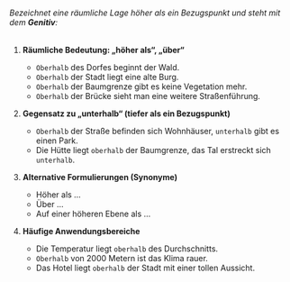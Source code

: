 ###### Bezeichnet eine räumliche Lage höher als ein Bezugspunkt und steht mit dem **Genitiv**:

1) **Räumliche Bedeutung: „höher als“, „über“**  
   - `Oberhalb` des Dorfes beginnt der Wald.  
   - `Oberhalb` der Stadt liegt eine alte Burg.  
   - `Oberhalb` der Baumgrenze gibt es keine Vegetation mehr.  
   - `Oberhalb` der Brücke sieht man eine weitere Straßenführung.  

2) **Gegensatz zu „unterhalb“ (tiefer als ein Bezugspunkt)**  
   - `Oberhalb` der Straße befinden sich Wohnhäuser, `unterhalb` gibt es einen Park.  
   - Die Hütte liegt `oberhalb` der Baumgrenze, das Tal erstreckt sich `unterhalb`.  

3) **Alternative Formulierungen (Synonyme)**  
   - Höher als …  
   - Über …  
   - Auf einer höheren Ebene als …  

4) **Häufige Anwendungsbereiche**  
   - Die Temperatur liegt `oberhalb` des Durchschnitts.  
   - `Oberhalb` von 2000 Metern ist das Klima rauer.  
   - Das Hotel liegt `oberhalb` der Stadt mit einer tollen Aussicht.  